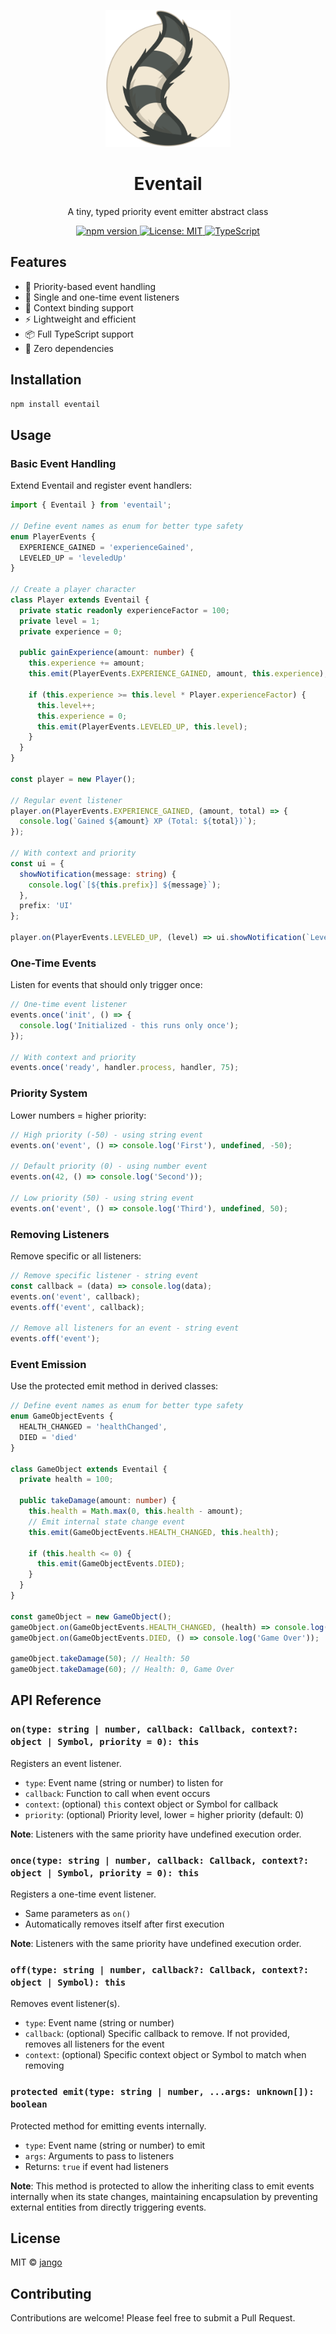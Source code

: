 <p align="center">
  <img src="https://raw.githubusercontent.com/jango-git/eventail/main/assets/logotype.svg" width="200" alt="Eventail logo"><br/>
  <h1 align="center">Eventail</h1>
  <p align="center">
    A tiny, typed priority event emitter abstract class
  </p>
</p>

<p align="center">
  <a href="https://www.npmjs.com/package/eventail">
    <img src="https://img.shields.io/npm/v/eventail.svg" alt="npm version">
  </a>
  <a href="https://opensource.org/licenses/MIT">
    <img src="https://img.shields.io/badge/License-MIT-yellow.svg" alt="License: MIT">
  </a>
  <a href="https://www.typescriptlang.org/">
    <img src="https://img.shields.io/badge/TypeScript-%5E5.8.0-blue" alt="TypeScript">
  </a>
</p>

## Features

- 🎯 Priority-based event handling
- 🌟 Single and one-time event listeners
- 🔄 Context binding support
- ⚡ Lightweight and efficient
- 📦 Full TypeScript support
- 🧪 Zero dependencies

## Installation

```bash
npm install eventail
```

## Usage

### Basic Event Handling

Extend Eventail and register event handlers:

```typescript
import { Eventail } from 'eventail';

// Define event names as enum for better type safety
enum PlayerEvents {
  EXPERIENCE_GAINED = 'experienceGained',
  LEVELED_UP = 'leveledUp'
}

// Create a player character
class Player extends Eventail {
  private static readonly experienceFactor = 100;
  private level = 1;
  private experience = 0;

  public gainExperience(amount: number) {
    this.experience += amount;
    this.emit(PlayerEvents.EXPERIENCE_GAINED, amount, this.experience);

    if (this.experience >= this.level * Player.experienceFactor) {
      this.level++;
      this.experience = 0;
      this.emit(PlayerEvents.LEVELED_UP, this.level);
    }
  }
}

const player = new Player();

// Regular event listener
player.on(PlayerEvents.EXPERIENCE_GAINED, (amount, total) => {
  console.log(`Gained ${amount} XP (Total: ${total})`);
});

// With context and priority
const ui = {
  showNotification(message: string) {
    console.log(`[${this.prefix}] ${message}`);
  },
  prefix: 'UI'
};

player.on(PlayerEvents.LEVELED_UP, (level) => ui.showNotification(`Level up! Now level ${level}`), ui, -10);  // High priority
```

### One-Time Events

Listen for events that should only trigger once:

```typescript
// One-time event listener
events.once('init', () => {
  console.log('Initialized - this runs only once');
});

// With context and priority
events.once('ready', handler.process, handler, 75);
```

### Priority System

Lower numbers = higher priority:

```typescript
// High priority (-50) - using string event
events.on('event', () => console.log('First'), undefined, -50);

// Default priority (0) - using number event
events.on(42, () => console.log('Second'));

// Low priority (50) - using string event
events.on('event', () => console.log('Third'), undefined, 50);
```

### Removing Listeners

Remove specific or all listeners:

```typescript
// Remove specific listener - string event
const callback = (data) => console.log(data);
events.on('event', callback);
events.off('event', callback);

// Remove all listeners for an event - string event
events.off('event');
```

### Event Emission

Use the protected emit method in derived classes:

```typescript
// Define event names as enum for better type safety
enum GameObjectEvents {
  HEALTH_CHANGED = 'healthChanged',
  DIED = 'died'
}

class GameObject extends Eventail {
  private health = 100;

  public takeDamage(amount: number) {
    this.health = Math.max(0, this.health - amount);
    // Emit internal state change event
    this.emit(GameObjectEvents.HEALTH_CHANGED, this.health);

    if (this.health <= 0) {
      this.emit(GameObjectEvents.DIED);
    }
  }
}

const gameObject = new GameObject();
gameObject.on(GameObjectEvents.HEALTH_CHANGED, (health) => console.log('Health:', health));
gameObject.on(GameObjectEvents.DIED, () => console.log('Game Over'));

gameObject.takeDamage(50); // Health: 50
gameObject.takeDamage(60); // Health: 0, Game Over
```

## API Reference

### `on(type: string | number, callback: Callback, context?: object | Symbol, priority = 0): this`
Registers an event listener.
- `type`: Event name (string or number) to listen for
- `callback`: Function to call when event occurs
- `context`: (optional) `this` context object or Symbol for callback
- `priority`: (optional) Priority level, lower = higher priority (default: 0)

**Note**: Listeners with the same priority have undefined execution order.

### `once(type: string | number, callback: Callback, context?: object | Symbol, priority = 0): this`
Registers a one-time event listener.
- Same parameters as `on()`
- Automatically removes itself after first execution

**Note**: Listeners with the same priority have undefined execution order.

### `off(type: string | number, callback?: Callback, context?: object | Symbol): this`
Removes event listener(s).
- `type`: Event name (string or number)
- `callback`: (optional) Specific callback to remove. If not provided, removes all listeners for the event
- `context`: (optional) Specific context object or Symbol to match when removing

### `protected emit(type: string | number, ...args: unknown[]): boolean`
Protected method for emitting events internally.
- `type`: Event name (string or number) to emit
- `args`: Arguments to pass to listeners
- Returns: `true` if event had listeners

**Note**: This method is protected to allow the inheriting class to emit events internally when its state changes, maintaining encapsulation by preventing external entities from directly triggering events.

## License

MIT © [jango](https://github.com/jango-git)

## Contributing

Contributions are welcome! Please feel free to submit a Pull Request.
